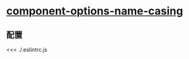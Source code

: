 # [component-options-name-casing](https://eslint.vuejs.org/rules/component-options-name-casing.html)

## 配置

<<< ./.eslintrc.js
